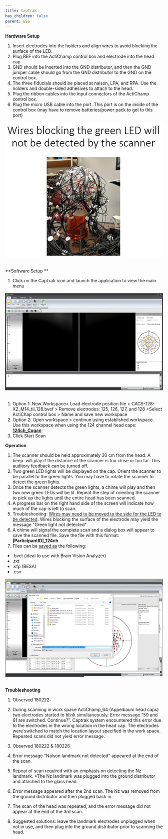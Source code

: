 ```yaml
---
title: CapTrak
has_children: false
parent: EEG
---
```

**Hardware Setup**

1.  Insert electrodes into the holders and align wires to avoid blocking the surface of the LED. 
2.  Plug REF into the ActiChamp control box and electrode into the head cap
3.  GND should be inserted into the GND distributor, and then the GND jumper cable should go from the GND distributor to the GND on the control box. 
4.  The three fiducials should be placed at naison, LPA, and RPA. Use the holders and double-sided adhesives to attach to the head.
5.  Plug the ribbon cables into the input connectors of the ActiChamp control box. 
6.  Plug the micro USB cable into the port. This port is on the inside of the control box (may have to remove batteries/power pack to get to this port) 

![](Wire_Organization2.jpg) 

**Software Setup **

1.  Click on the CapTrak icon and launch the application to view the main menu

![](MainMenu.png) 

1.  Option 1: New Workspace> Load electrode position file > CACS-128-X2_M14_til_128.bvef > Remove electrodes: 125, 126, 127, and 128 >Select ActiChap control box > Name and save new workspace
2.  Option 2: Open workspace > continue using established workspace. Use this workspace when using the 124 channel head caps: **[124ch_Cogan](Open_WS_Cogan.png)**
3.  Click Start Scan

**Operation**

1.  The scanner should be held approximately 30 cm from the head. A beep  will play if the distance of the scanner is too close or too far. This auditory feedback can be turned off. 
2.  Two green LED lights will be displayed on the cap. Orient the scanner to be parallel to the green lights. You may have to rotate the scanner to detect the green lights. 
3.  Once the scanner detects the green lights, a chime will play and then two new green LEDs will be lit. Repeat the step of orienting the scanner to pick up the lights until the entire head has been scanned. 
4.  A progress bar on the right hand side of the screen will indicate how much of the cap is left to scan. 
5.  Troubleshooting: [Wires may need to be moved to the side for the LED to be detected](Wire_Organization2.jpg). Wires blocking the surface of the electrode may yield the message "Green light not detected"
6.  A chime will signal the complete scan and a dialog box will appear to save the scanned file. Save the file with this format: **[ParticipantID]_124ch**
7.  Files can be [saved as](ExportAs.png) the following:

*   .bvct (ideal to use with Brain Vision Analyzer)
*   .txt
*   .sfp (BESA)
*   .csv 

![](SaveFile.png) 

**Troubleshooting**

1.  Observed 180222:

1.  During scanning in work space ActiChamp_64 (Appelbaum head caps) two electrodes started to blink simultaneously. Error message "59 and 61 are switched. Continue?". Captrak system encountered this error due to the electrodes in the wrong location in the head cap. The electrodes were switched to match the location layout specified in the work space. Repeated scans did not yield error message.  

3.  Observed 180222 & 180226 

1.  Error message "Naison landmark not detected" appeared at the end of the scan.
2.  Repeat of scan required with an emphasis on detecting the Nz landmark. *The Nz landmark was plugged into the ground distributor and attached to the glass head. 
3.  Error message appeared after the 2nd scan. The Nz was removed from the ground distributor and then plugged back in. 
4.  The scan of the head was repeated, and the error message did not appear at the end of the 3rd scan.
5.  Suggested solutions: leave the landmark electrodes unplugged when not in use, and then plug into the ground distributor prior to scanning the head.